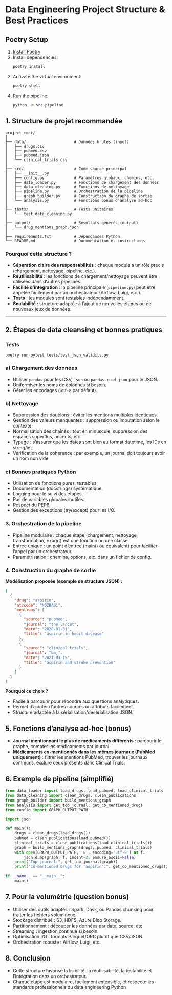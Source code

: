 # Data Engineering Project Structure & Best Practices

## Poetry Setup

1. [Install Poetry](https://python-poetry.org/docs/#installation)
2. Install dependencies:
   ```sh
   poetry install
   ```
3. Activate the virtual environment:
   ```sh
   poetry shell
   ```
4. Run the pipeline:
   ```sh
   python -m src.pipeline
   ```

## 1. Structure de projet recommandée

```text
project_root/
│
├── data/                     # Données brutes (input)
│   ├── drugs.csv
│   ├── pubmed.csv
│   ├── pubmed.json
│   └── clinical_trials.csv
│
├── src/                      # Code source principal
│   ├── __init__.py
│   ├── config.py             # Paramètres globaux, chemins, etc.
│   ├── data_loader.py        # Fonctions de chargement des données
│   ├── data_cleaning.py      # Fonctions de nettoyage
│   ├── pipeline.py           # Orchestration de la pipeline
│   ├── graph_builder.py      # Construction du graphe de sortie
│   └── analysis.py           # Fonctions bonus d’analyse ad-hoc
│
├── tests/                    # Tests unitaires
│   └── test_data_cleaning.py
│
├── output/                   # Résultats générés (output)
│   └── drug_mentions_graph.json
│
├── requirements.txt          # Dépendances Python
└── README.md                 # Documentation et instructions
```

### Pourquoi cette structure ?

- **Séparation claire des responsabilités** : chaque module a un rôle précis (chargement, nettoyage, pipeline, etc.).
- **Réutilisabilité** : les fonctions de chargement/nettoyage peuvent être utilisées dans d’autres pipelines.
- **Facilité d’intégration** : la pipeline principale (`pipeline.py`) peut être appelée facilement par un orchestrateur (Airflow, Luigi, etc.).
- **Tests** : les modules sont testables indépendamment.
- **Scalabilité** : structure adaptée à l’ajout de nouvelles étapes ou de nouveaux jeux de données.

---

## 2. Étapes de data cleansing et bonnes pratiques

### Tests

```poetry run pytest tests/test_json_validity.py```

### a) Chargement des données

- Utiliser `pandas` pour les CSV, `json` ou `pandas.read_json` pour le JSON.
- Uniformiser les noms de colonnes si besoin.
- Gérer les encodages (`utf-8` par défaut).

### b) Nettoyage

- Suppression des doublons : éviter les mentions multiples identiques.
- Gestion des valeurs manquantes : suppression ou imputation selon le contexte.
- Normalisation des chaînes : tout en minuscule, suppression des espaces superflus, accents, etc.
- Typage : s’assurer que les dates sont bien au format datetime, les IDs en string/int.
- Vérification de la cohérence : par exemple, un journal doit toujours avoir un nom non vide.

### c) Bonnes pratiques Python

- Utilisation de fonctions pures, testables.
- Documentation (docstrings) systématique.
- Logging pour le suivi des étapes.
- Pas de variables globales inutiles.
- Respect du PEP8.
- Gestion des exceptions (try/except) pour les I/O.

### 3. Orchestration de la pipeline

- Pipeline modulaire : chaque étape (chargement, nettoyage, transformation, export) est une fonction ou une classe.
- Entrée unique : un point d’entrée (main() ou équivalent) pour faciliter l’appel par un orchestrateur.
- Paramétrisation : chemins, options, etc. dans un fichier de config.

### 4. Construction du graphe de sortie

**Modélisation proposée (exemple de structure JSON) :**

```json
[
  {
    "drug": "aspirin",
    "atccode": "N02BA01",
    "mentions": [
      {
        "source": "pubmed",
        "journal": "the lancet",
        "date": "2020-01-01",
        "title": "aspirin in heart disease"
      },
      {
        "source": "clinical_trials",
        "journal": "bmj",
        "date": "2021-03-15",
        "title": "aspirin and stroke prevention"
      }
    ]
  }
]
```

**Pourquoi ce choix ?**

- Facile à parcourir pour répondre aux questions analytiques.
- Permet d’ajouter d’autres sources ou attributs facilement.
- Structure adaptée à la sérialisation/désérialisation JSON.

## 5. Fonctions d’analyse ad-hoc (bonus)

- **Journal mentionnant le plus de médicaments différents** : parcourir le graphe, compter les médicaments par journal.
- **Médicaments co-mentionnés dans les mêmes journaux (PubMed uniquement)** : filtrer les mentions PubMed, trouver les journaux communs, exclure ceux présents dans Clinical Trials.

## 6. Exemple de pipeline (simplifié)

```python
from data_loader import load_drugs, load_pubmed, load_clinical_trials
from data_cleaning import clean_drugs, clean_publications
from graph_builder import build_mentions_graph
from analysis import get_top_journal, get_co_mentioned_drugs
from config import GRAPH_OUTPUT_PATH

import json

def main():
    drugs = clean_drugs(load_drugs())
    pubmed = clean_publications(load_pubmed())
    clinical_trials = clean_publications(load_clinical_trials())
    graph = build_mentions_graph(drugs, pubmed, clinical_trials)
    with open(GRAPH_OUTPUT_PATH, 'w', encoding='utf-8') as f:
        json.dump(graph, f, indent=2, ensure_ascii=False)
    print("Top journal:", get_top_journal(graph))
    print("Co-mentioned drugs for 'aspirin':", get_co_mentioned_drugs(graph, "aspirin"))

if __name__ == "__main__":
    main()
```

## 7. Pour la volumétrie (question bonus)

- Utiliser des outils adaptés : Spark, Dask, ou Pandas chunking pour traiter les fichiers volumineux.
- Stockage distribué : S3, HDFS, Azure Blob Storage.
- Partitionnement : découper les données par date, source, etc.
- Streaming : ingestion continue si besoin.
- Optimisation I/O : formats Parquet/ORC plutôt que CSV/JSON.
- Orchestration robuste : Airflow, Luigi, etc.

## 8. Conclusion

- Cette structure favorise la lisibilité, la réutilisabilité, la testabilité et l’intégration dans un orchestrateur.
- Chaque étape est modulaire, facilement extensible, et respecte les standards professionnels du data engineering Python